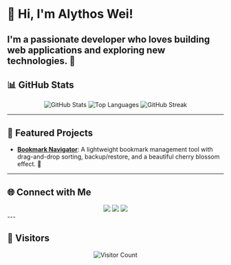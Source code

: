 # 👋 Hi, I'm Alythos Wei!
I'm a passionate developer who loves building web applications and exploring new technologies. 🚀
---

## 📊 GitHub Stats
<div align="center">
  <img src="https://github-readme-stats.vercel.app/api?username=your-username&show_icons=true&theme=radical" alt="GitHub Stats">
  <img src="https://github-readme-stats.vercel.app/api/top-langs/?username=your-username&layout=compact&theme=radical" alt="Top Languages">
  <img src="https://github-readme-streak-stats.herokuapp.com/?user=your-username&theme=radical" alt="GitHub Streak">
</div>

---
## 🚀 Featured Projects
- **[Bookmark Navigator](https://github.com/your-username/bookmark-navigator)**: A lightweight bookmark management tool with drag-and-drop sorting, backup/restore, and a beautiful cherry blossom effect. 🌸
---
## 🌐 Connect with Me
<div align="center">
  <a href="https://www.linkedin.com/in/your-profile"><img src="https://img.shields.io/badge/-LinkedIn-0077B5?style=flat-square&logo=linkedin&logoColor=white"></a>
  <a href="https://twitter.com/your-profile"><img src="https://img.shields.io/badge/-Twitter-1DA1F2?style=flat-square&logo=twitter&logoColor=white"></a>
  <a href="mailto:your-email@example.com"><img src="https://img.shields.io/badge/-Email-D14836?style=flat-square&logo=gmail&logoColor=white"></a>
</div>
---

## 👀 Visitors
<div align="center">
  <img src="https://visitor-badge.laobi.icu/badge?page_id=your-username.your-username" alt="Visitor Count">
</div>
